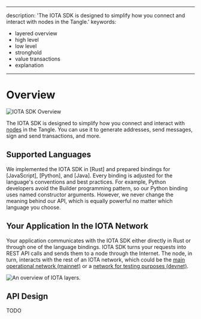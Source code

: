  ---
description: 'The IOTA SDK is designed to simplify how you connect and interact
with nodes in the Tangle.'
keywords:

- layered overview
- high level
- low level
- stronghold
- value transactions
- explanation

---

# Overview

![IOTA SDK Overview](/img/banner/client_lib_overview.png)

The IOTA SDK is designed to simplify how you connect and interact
with [nodes](https://wiki.iota.org/shimmer/introduction/explanations/node_software) in the Tangle. You can use it to generate
addresses, send messages, sign and send transactions, and more.

## Supported Languages

We implemented the IOTA SDK in [Rust] and prepared bindings
for [JavaScript], [Python], and [Java]. Every binding is adjusted for the language's conventions and best
practices. For example, Python developers avoid the Builder programming pattern, so our
Python binding uses named constructor arguments. However, we never change the meaning behind our API, which is equally
powerful no matter which language you choose.

## Your Application In the IOTA Network

Your application communicates with the IOTA SDK either directly in Rust or through one of the language bindings. IOTA SDK turns your requests into REST API calls and sends them to a node through the Internet. The node, in turn,
interacts with the rest of an IOTA network, which could be
the [main operational network (mainnet)](https://wiki.iota.org/introduction/reference/networks/mainnet) or
a [network for testing purposes (devnet)](https://wiki.iota.org/introduction/reference/networks/devnet).

![](/img/iota_layers_overview.svg "An overview of IOTA layers.")

## API Design

TODO